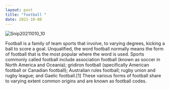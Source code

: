 ```yaml
--- 
layout: post 
title: "football " 
date: 2021-10-08 
--- 
```


![Snip20211010_10](https://user-images.githubusercontent.com/92096822/136696132-81e0dc97-2299-4f54-a3fd-ed99193fd48e.png)

Football is a family of team sports that involve, to varying degrees, kicking a ball to score a goal. Unqualified, the word football normally means the form of football that is the most popular where the word is used. Sports commonly called football include association football (known as soccer in North America and Oceania); gridiron football (specifically American football or Canadian football); Australian rules football; rugby union and rugby league; and Gaelic football.[1] These various forms of football share to varying extent common origins and are known as football codes. 
